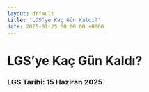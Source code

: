 ```yaml
---
layout: default
title: "LGS’ye Kaç Gün Kaldı?"
date: 2025-01-25 00:00:00 +0000
---
```


# LGS’ye Kaç Gün Kaldı?
### LGS Tarihi: 15 Haziran 2025
  
<p id="countdown" style="text-align: center; font-size: 60px; margin-top: 0px;"></p>

<script>
// Set the date we're counting down to
var countDownDate = new Date("2025/06/15 09:30:00").getTime();

// Update the count down every 1 second
var x = setInterval(function() {

  // Get today's date and time
  var now = new Date().getTime();
    
  // Find the distance between now and the count down date
  var distance = countDownDate - now;
    
  // Time calculations for days, hours, minutes and seconds
  var days = Math.floor(distance / (1000 * 60 * 60 * 24));
  var hours = Math.floor((distance % (1000 * 60 * 60 * 24)) / (1000 * 60 * 60));
  var minutes = Math.floor((distance % (1000 * 60 * 60)) / (1000 * 60));
  var seconds = Math.floor((distance % (1000 * 60)) / 1000);
    
  // Output the result in an element with id="countdown"
  document.getElementById("countdown").innerHTML = days + " Gün | " + hours + " Saat | "
  + minutes + " Dakika | " + seconds + " Saniye ";
    
  // If the count down is over, write some text 
  if (distance < 0) {
    clearInterval(x);
    document.getElementById("demo").innerHTML = "EXPIRED";
  }
}, 1000);
</script>